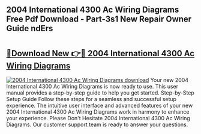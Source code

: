 ## 2004 International 4300 Ac Wiring Diagrams Free Pdf Download - Part-3s1 New Repair Owner Guide ndErs

# <h2><a href="http://dfpwuks.blite.top/?on=2004+International+4300+Ac+Wiring+Diagrams">🔗Download New 👉🔴 2004 International 4300 Ac Wiring Diagrams</a></h2>

[![2004 International 4300 Ac Wiring Diagrams download](https://i.imgur.com/lujVjoI.png)](http://dfpwuks.blite.top/?on=2004+International+4300+Ac+Wiring+Diagrams)
Your new 2004 International 4300 Ac Wiring Diagrams is now ready to use. This user manual provides a step-by-step guide to help you get started. Step-by-Step Setup Guide Follow these steps for a seamless and successful setup experience. The intuitive user interface and advanced features of your new 2004 International 4300 Ac Wiring Diagrams work in harmony to enhance your experience. Please Don't Hesitate 2004 International 4300 Ac Wiring Diagrams. Our customer support team is ready to answer your questions.
